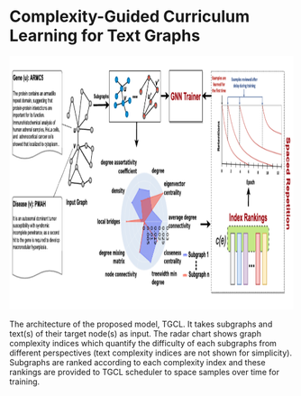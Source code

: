 # Complexity-Guided Curriculum Learning for Text Graphs

<p align="center">
<img src="https://github.com/CLU-UML/TGCL/blob/main/tgcl.png" width="800" height="450">
</p>


The architecture of the proposed model, TGCL. It takes subgraphs and text(s) of their target node(s)
as input. The radar chart shows graph complexity indices which quantify the difficulty of each subgraphs from
different perspectives (text complexity indices are not shown for simplicity). Subgraphs are ranked according to
each complexity index and these rankings are provided to TGCL scheduler to space samples over time for training.
